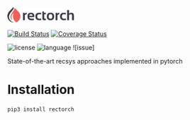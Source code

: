 <img src="./docsrc/img/logo_400.png" alt="rectorch logo"
	title="rectorch logo" width="150" />


[travis-img]: https://travis-ci.org/makgyver/rectorch.svg?branch=master
[travis-url]: https://travis-ci.org/makgyver/rectorch
[![Build Status][travis-img]][travis-url]
[![Coverage Status](https://coveralls.io/repos/github/makgyver/rectorch/badge.svg?branch=master)](https://coveralls.io/github/makgyver/rectorch?branch=master)

[license]: https://img.shields.io/github/license/makgyver/rectorch
[language]: https://img.shields.io/github/languages/top/makgyver/rectorch
[issues]: https://img.shields.io/github/issues/makgyver/rectorch
![license] ![language] ![issue]

State-of-the-art recsys approaches implemented in pytorch

# Installation

```
pip3 install rectorch
```
